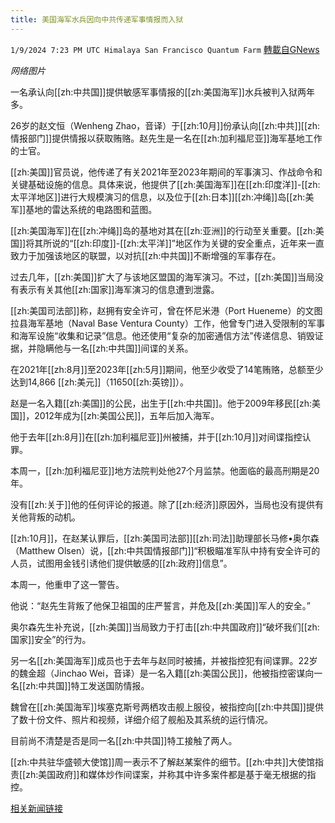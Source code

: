 ```yaml
---
title: 美国海军水兵因向中共传递军事情报而入狱
---
```

`1/9/2024 7:23 PM UTC Himalaya San Francisco Quantum Farm` [轉載自GNews](https://gnews.org/articles/2201969)

*网络图片*

一名承认向[[zh:中共国]]提供敏感军事情报的[[zh:美国海军]]水兵被判入狱两年多。

26岁的赵文恒（Wenheng Zhao，音译）于[[zh:10月]]份承认向[[zh:中共]][[zh:情报部门]]提供情报以获取贿赂。赵先生是一名在[[zh:加利福尼亚]]海军基地工作的士官。

[[zh:美国]]官员说，他传递了有关2021年至2023年期间的军事演习、作战命令和关键基础设施的信息。具体来说，他提供了[[zh:美国海军]]在[[zh:印度洋]]-[[zh:太平洋地区]]进行大规模演习的信息，以及位于[[zh:日本]][[zh:冲绳]]岛[[zh:美军]]基地的雷达系统的电路图和蓝图。

[[zh:美国海军]]在[[zh:冲绳]]岛的基地对其在[[zh:亚洲]]的行动至关重要。[[zh:美国]]将其所说的“[[zh:印度]]-[[zh:太平洋]]”地区作为关键的安全重点，近年来一直致力于加强该地区的联盟，以对抗[[zh:中共国]]不断增强的军事存在。

过去几年，[[zh:美国]]扩大了与该地区盟国的海军演习。不过，[[zh:美国]]当局没有表示有关其他[[zh:国家]]海军演习的信息遭到泄露。

[[zh:美国司法部]]称，赵拥有安全许可，曾在怀尼米港（Port Hueneme）的文图拉县海军基地（Naval Base Ventura County）工作，他曾专门进入受限制的军事和海军设施“收集和记录”信息。他还使用“复杂的加密通信方法”传递信息、销毁证据，并隐瞒他与一名[[zh:中共国]]间谍的关系。

在2021年[[zh:8月]]至2023年[[zh:5月]]期间，他至少收受了14笔贿赂，总额至少达到14,866 [[zh:美元]]（11650[[zh:英镑]]）。

赵是一名入籍[[zh:美国]]的公民，出生于[[zh:中共国]]。他于2009年移民[[zh:美国]]，2012年成为[[zh:美国公民]]，五年后加入海军。

他于去年[[zh:8月]]在[[zh:加利福尼亚]]州被捕，并于[[zh:10月]]对间谍指控认罪。

本周一，[[zh:加利福尼亚]]地方法院判处他27个月监禁。他面临的最高刑期是20年。

没有[[zh:关于]]他的任何评论的报道。除了[[zh:经济]]原因外，当局也没有提供有关他背叛的动机。

[[zh:10月]]，在赵某认罪后，[[zh:美国司法部]][[zh:司法]]助理部长马修•奥尔森（Matthew Olsen）说，[[zh:中共国情报部门]]“积极瞄准军队中持有安全许可的人员，试图用金钱引诱他们提供敏感的[[zh:政府]]信息”。

本周一，他重申了这一警告。

他说：“赵先生背叛了他保卫祖国的庄严誓言，并危及[[zh:美国]]军人的安全。”

奥尔森先生补充说，[[zh:美国]]当局致力于打击[[zh:中共国政府]]“破坏我们[[zh:国家]]安全”的行为。

另一名[[zh:美国海军]]成员也于去年与赵同时被捕，并被指控犯有间谍罪。22岁的魏金超（Jinchao Wei，音译）是一名入籍[[zh:美国公民]]，他被指控密谋向一名[[zh:中共国]]特工发送国防情报。

魏曾在[[zh:美国海军]]埃塞克斯号两栖攻击舰上服役，被指控向[[zh:中共国]]提供了数十份文件、照片和视频，详细介绍了舰船及其系统的运行情况。

目前尚不清楚是否是同一名[[zh:中共国]]特工接触了两人。

[[zh:中共驻华盛顿大使馆]]周一表示不了解赵某案件的细节。[[zh:中共]]大使馆指责[[zh:美国政府]]和媒体炒作间谍案，并称其中许多案件都是基于毫无根据的指控。

[相关新闻链接](https://www.bbc.com/news/world-us-canada-67920011)
